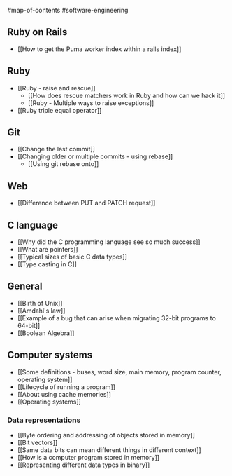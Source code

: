 #map-of-contents #software-engineering 

## Ruby on Rails
- [[How to get the Puma worker index within a rails index]]

## Ruby
- [[Ruby - raise and rescue]]
	- [[How does rescue matchers work in Ruby and how can we hack it]]
	- [[Ruby - Multiple ways to raise exceptions]]
 - [[Ruby triple equal operator]]

## Git
- [[Change the last commit]]
- [[Changing older or multiple commits - using rebase]]
	- [[Using git rebase onto]]

## Web
- [[Difference between PUT and PATCH request]]

## C language
- [[Why did the C programming language see so much success]]
- [[What are pointers]]
- [[Typical sizes of basic C data types]]
- [[Type casting in C]]

## General
- [[Birth of Unix]]
- [[Amdahl's law]]
- [[Example of a bug that can arise when migrating 32-bit programs to 64-bit]]
- [[Boolean Algebra]]

## Computer systems
- [[Some definitions - buses, word size, main memory, program counter, operating system]]
- [[Lifecycle of running a program]]
- [[About using cache memories]]
- [[Operating systems]]

### Data representations
- [[Byte ordering and addressing of objects stored in memory]]
- [[Bit vectors]]
- [[Same data bits can mean different things in different context]]
- [[How is a computer program stored in memory]]
- [[Representing different data types in binary]]